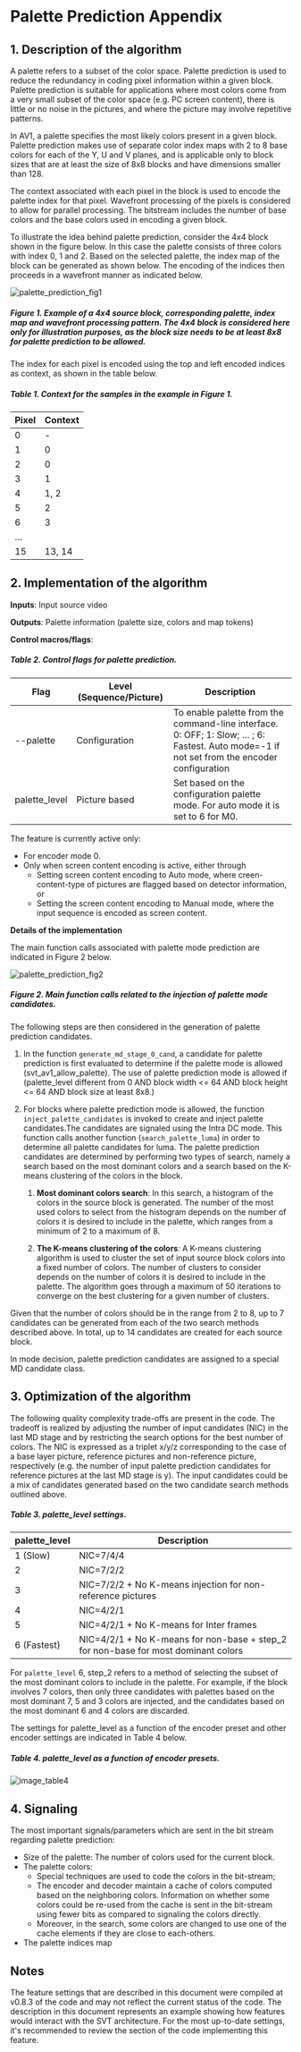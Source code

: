 # Palette Prediction Appendix

## 1.  Description of the algorithm

A palette refers to a subset of the color space. Palette prediction is
used to reduce the redundancy in coding pixel information within a given
block. Palette prediction is suitable for applications where most colors
come from a very small subset of the color space (e.g. PC screen
content), there is little or no noise in the pictures, and where the
picture may involve repetitive patterns.

In AV1, a palette specifies the most likely colors present in a given
block. Palette prediction makes use of separate color index maps with 2
to 8 base colors for each of the Y, U and V planes, and is applicable
only to block sizes that are at least the size of 8x8 blocks and have dimensions
smaller than 128.

The context associated with each pixel in the block is used to encode
the palette index for that pixel. Wavefront processing of the pixels is
considered to allow for parallel processing. The bitstream includes the
number of base colors and the base colors used in encoding a given
block.

To illustrate the idea behind palette prediction, consider the 4x4 block
shown in the figure below. In this case the palette consists of three
colors with index 0, 1 and 2. Based on the selected palette, the index
map of the block can be generated as shown below. The encoding of the
indices then proceeds in a wavefront manner as indicated below.

![palette_prediction_fig1](./img/palette_prediction_fig1.png)

#####  Figure 1. Example of a 4x4 source block, corresponding palette, index map and wavefront processing pattern. The 4x4 block is considered here only for illustration purposes, as the block size needs to be at least 8x8 for palette prediction to be allowed.</p>


The index for each pixel is encoded using the top and left encoded
indices as context, as shown in the table below.

##### Table 1. Context for the samples in the example in Figure 1.


| **Pixel** | **Context** |
| --------- | ----------- |
| 0         | -           |
| 1         | 0           |
| 2         | 0           |
| 3         | 1           |
| 4         | 1, 2        |
| 5         | 2           |
| 6         | 3           |
| …         |             |
| 15        | 13, 14      |

## 2.  Implementation of the algorithm

**Inputs**: Input source video

**Outputs**: Palette information (palette size, colors and map tokens)

**Control macros/flags**:

##### Table 2. Control flags for palette prediction.

|**Flag**|**Level (Sequence/Picture)**|**Description**|
|--- |--- |--- |
|--palette|Configuration|To enable palette from the command-line interface. 0: OFF; 1: Slow; … ; 6: Fastest. Auto mode=-1 if not set from the encoder configuration|
|palette_level|Picture based|Set based on the configuration palette mode. For auto mode it is set to 6 for M0.|

The feature is currently active only:
  - For encoder mode 0.
  - Only when screen content encoding is active, either through
      - Setting screen content encoding to Auto mode, where
        creen-content-type of pictures are flagged based on detector
        information, or
      - Setting the screen content encoding to Manual mode, where
        the input sequence is encoded as screen content.

**Details of the implementation**

The main function calls associated with palette mode prediction are indicated in Figure 2 below.

![palette_prediction_fig2](./img/palette_prediction_fig2.png)

##### Figure 2. Main function calls related to the injection of palette mode candidates.

The following steps are then considered in the generation of palette prediction candidates.

1.  In the function ```generate_md_stage_0_cand```, a candidate for palette prediction is
    first evaluated to determine if the palette mode is allowed (svt_av1_allow_palette).
    The use of palette prediction mode is allowed if (palette_level different from 0 AND block
    width <= 64 AND block height <= 64 AND block size at least 8x8.)

2.  For blocks where palette prediction mode is allowed, the function ``` inject_palette_candidates``` is invoked to create and
    inject palette candidates.The candidates are signaled using the Intra DC mode. This function
    calls another function (```search_palette_luma```) in order to
    determine all palette candidates for luma. The palette prediction candidates are determined by performing two
    types of search, namely a search based on the most dominant colors and
    a search based on the K-means clustering of the colors in the block.

    1. **Most dominant colors search**: In this search, a histogram of the
       colors in the source block is generated. The number of the most used
       colors to select from the histogram depends on the number of colors it
       is desired to include in the palette, which ranges from a minimum of 2
       to a maximum of 8.

    2. **The K-means clustering of the colors**: A K-means clustering algorithm is used to
       cluster the set of input source block colors into a fixed number of colors.
       The number of clusters to consider depends on the number of colors it
       is desired to include in the palette. The algorithm goes through a
       maximum of 50 iterations to converge on the best clustering for a
       given number of clusters.

Given that the number of colors should be in the range from 2 to 8, up to
7 candidates can be generated from each of the two search methods described
above. In total, up to 14 candidates are created for each source
block.

In mode decision, palette prediction candidates are assigned to a special
MD candidate class.

## 3.  Optimization of the algorithm

The following quality complexity trade-offs are present in the
code. The tradeoff is realized by adjusting the number of input
candidates (NIC) in the last MD stage and by restricting the search
options for the best number of colors. The NIC is expressed as a
triplet x/y/z corresponding to the case of a base layer picture,
reference pictures and non-reference picture, respectively (e.g. the
number of input palette prediction candidates for reference pictures
at the last MD stage is y). The input candidates could be a mix of
candidates generated based on the two candidate search methods
outlined above.

##### Table 3. palette\_level settings.

| **palette\_level** | **Description**                                                                         |
| ----------------- | --------------------------------------------------------------------------------------- |
| 1 (Slow)          | NIC=7/4/4                                                                           |
| 2                 | NIC=7/2/2                                                                           |
| 3                 | NIC=7/2/2 + No K-means injection for non-reference pictures                           |
| 4                 | NIC=4/2/1                                                                          |
| 5                 | NIC=4/2/1 + No K-means for Inter frames                                          |
| 6 (Fastest)       | NIC=4/2/1 + No K-means for non-base + step\_2 for non-base for most dominant colors |

For ```palette_level``` 6, step\_2 refers to a method of selecting the subset
of the most dominant colors to include in the palette. For example, if
the block involves 7 colors, then only three candidates with palettes
based on the most dominant 7, 5 and 3 colors are injected, and the
candidates based on the most dominant 6 and 4 colors are discarded.

The settings for palette_level as a function of the encoder preset and other encoder settings are
indicated in Table 4 below.

##### Table 4. palette\_level as a function of encoder presets.

![image_table4](./img/palette_prediction_table4.png)

## 4.  **Signaling**

The most important signals/parameters which are sent in the bit
stream regarding palette prediction:
- Size of the palette: The number of colors used for the current
  block.
- The palette colors:
  - Special techniques are used to code the colors in the
    bit-stream;
  - The encoder and decoder maintain a cache of colors computed
    based on the neighboring colors. Information on whether some
    colors could be re-used from the cache is sent in the bit-stream
    using fewer bits as compared to signaling the colors directly.
  - Moreover, in the search, some colors are changed to use one of
    the cache elements if they are close to each-others.
 - The palette indices map

## Notes

The feature settings that are described in this document were compiled at v0.8.3 of the code and may not reflect the current status of the code. The description in this document represents an example showing  how features would interact with the SVT architecture. For the most up-to-date settings, it's recommended to review the section of the code implementing this feature.
